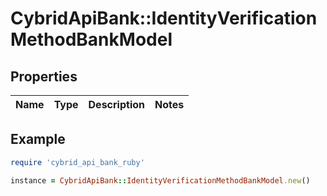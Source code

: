 # CybridApiBank::IdentityVerificationMethodBankModel

## Properties

| Name | Type | Description | Notes |
| ---- | ---- | ----------- | ----- |

## Example

```ruby
require 'cybrid_api_bank_ruby'

instance = CybridApiBank::IdentityVerificationMethodBankModel.new()
```


